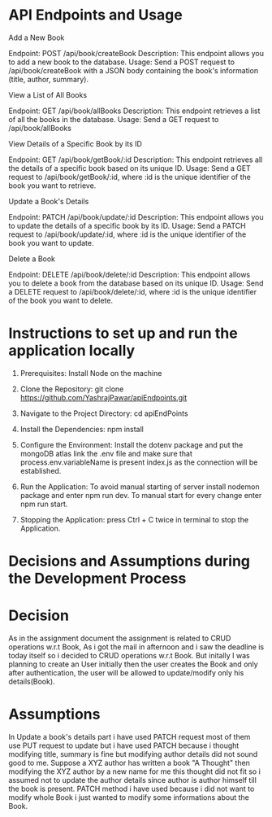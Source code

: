 # API Endpoints and Usage

Add a New Book

Endpoint: POST /api/book/createBook
Description: This endpoint allows you to add a new book to the database.
Usage: Send a POST request to /api/book/createBook with a JSON body containing the book's information (title, author, summary).


View a List of All Books

Endpoint: GET /api/book/allBooks
Description: This endpoint retrieves a list of all the books in the database.
Usage: Send a GET request to /api/book/allBooks


View Details of a Specific Book by its ID

Endpoint: GET /api/book/getBook/:id
Description: This endpoint retrieves all the details of a specific book based on its unique ID.
Usage: Send a GET request to /api/book/getBook/:id, where :id is the unique identifier of the book you want to retrieve.


Update a Book's Details

Endpoint: PATCH /api/book/update/:id
Description: This endpoint allows you to update the details of a specific book by its ID.
Usage: Send a PATCH request to /api/book/update/:id, where :id is the unique identifier of the book you want to update.


Delete a Book

Endpoint: DELETE /api/book/delete/:id
Description: This endpoint allows you to delete a book from the database based on its unique ID.
Usage: Send a DELETE request to /api/book/delete/:id, where :id is the unique identifier of the book you want to delete.



# Instructions to set up and run the application locally



1. Prerequisites:
 Install Node on the machine

2. Clone the Repository:
git clone https://github.com/YashrajPawar/apiEndpoints.git


3. Navigate to the Project Directory:
cd apiEndPoints


4. Install the Dependencies:
npm install


5. Configure the Environment:
Install the dotenv package and put the mongoDB atlas link the .env file and make sure that process.env.variableName is present index.js as the connection will be established. 


6. Run the Application:
To avoid manual starting of server install nodemon package and enter npm run dev.
To manual start for every change enter npm run start.


7. Stopping the Application:
press Ctrl + C twice in terminal to stop the Application.


# Decisions and Assumptions during the Development Process

# Decision
As in the assignment document the assignment is related to CRUD operations w.r.t Book, As i got the mail in afternoon and i saw the deadline is today itself
so i decided to CRUD operations w.r.t Book. But initally I was planning to create an User initially then the user creates the Book and only after authentication, the user 
will be allowed to update/modify only his details(Book).

# Assumptions
In Update a book's details part i have used PATCH request most of them use PUT request to update but i have used PATCH because i thought modifying title, summary is fine
but modifying author details did not sound good to me. Suppose a XYZ author has written a book "A Thought" then modifying the XYZ author by a new name for me this thought did not fit so
i assumed not to update the author details since author is author himself till the book is present. 
PATCH method i have used because i did not want to modify whole Book i just wanted to modify some informations about the Book.




